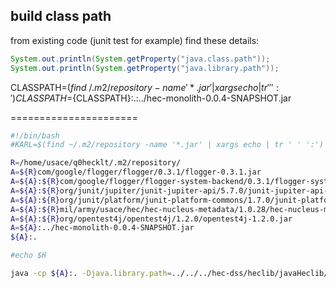 

## build class path

from existing code (junit test for example) find these details:
```java
System.out.println(System.getProperty("java.class.path"));
System.out.println(System.getProperty("java.library.path"));
```


CLASSPATH=$(find ~/.m2/repository -name '*.jar' | xargs echo | tr ' ' ':')
CLASSPATH=${CLASSPATH}:.:../hec-monolith-0.0.4-SNAPSHOT.jar



======================
```bash
#!/bin/bash
#KARL=$(find ~/.m2/repository -name '*.jar' | xargs echo | tr ' ' ':')

R=/home/usace/q0hecklt/.m2/repository/
A=${R}com/google/flogger/flogger/0.3.1/flogger-0.3.1.jar
A=${A}:${R}com/google/flogger/flogger-system-backend/0.3.1/flogger-system-backend-0.3.1.jar
A=${A}:${R}org/junit/jupiter/junit-jupiter-api/5.7.0/junit-jupiter-api-5.7.0.jar
A=${A}:${R}org/junit/platform/junit-platform-commons/1.7.0/junit-platform-commons-1.7.0.jar
A=${A}:${R}mil/army/usace/hec/hec-nucleus-metadata/1.0.28/hec-nucleus-metadata-1.0.28.jar
A=${A}:${R}org/opentest4j/opentest4j/1.2.0/opentest4j-1.2.0.jar
A=${A}:../hec-monolith-0.0.4-SNAPSHOT.jar
${A}:.

#echo $H

java -cp ${A}:. -Djava.library.path=../../../hec-dss/heclib/javaHeclib/Output  hec.heclib.grid.GridTest
